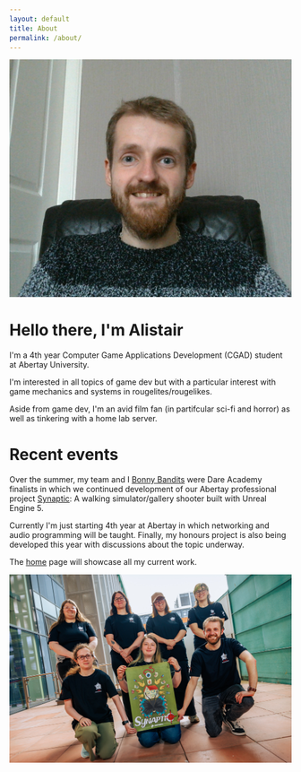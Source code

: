 ```yaml
---
layout: default
title: About
permalink: /about/
---
```


![Profile](/assets/img/profilePic.jpg)

# Hello there, I'm Alistair
I'm a 4th year Computer Game Applications Development (CGAD) student at Abertay University.

I'm interested in all topics of game dev but with a particular interest with game mechanics and systems in rougelites/rougelikes.

Aside from game dev, I'm an avid film fan (in partifcular sci-fi and horror) as well as tinkering with a home lab server.

# Recent events
Over the summer, my team and I [Bonny Bandits][BonnyLink] were Dare Academy finalists in which we continued development of our Abertay professional project [Synaptic][SynLink]: A walking simulator/gallery shooter built with Unreal Engine 5.

Currently I'm just starting 4th year at Abertay in which networking and audio programming will be taught. Finally, my honours project is also being developed this year with discussions about the topic underway.

The [home][homeLink] page will showcase all my current work.

![BonnyGroupPhoto](/assets/img/bonnyGroup.jpg)

[BonnyLink]: https://bsky.app/profile/bonnybanditsgames.bsky.social
[SynLink]: https://bonny-bandits.itch.io/synaptic
[homeLink]: /index.markdown